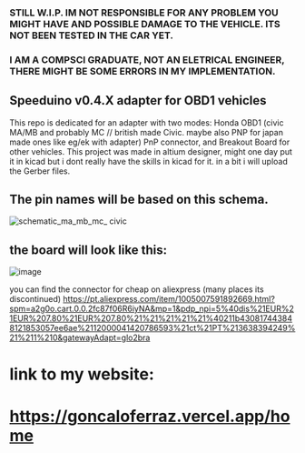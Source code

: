 
### STILL W.I.P. IM NOT RESPONSIBLE FOR ANY PROBLEM YOU MIGHT HAVE AND POSSIBLE DAMAGE TO THE VEHICLE. ITS NOT BEEN TESTED IN THE CAR YET.
### I AM A COMPSCI GRADUATE, NOT AN ELETRICAL ENGINEER, THERE MIGHT BE SOME ERRORS IN MY IMPLEMENTATION.

## Speeduino v0.4.X adapter for OBD1 vehicles

This repo is dedicated for an adapter with two modes: Honda OBD1 (civic MA/MB and probably MC // british made Civic. maybe also PNP for japan made ones like eg/ek with adapter) PnP connector, and Breakout Board for other vehicles.
This project was made in altium designer, might one day put it in kicad but i dont really have the skills in kicad for it. in a bit i will upload the Gerber files.

## The pin names will be based on this schema.
![schematic_ma_mb_mc_ civic](https://github.com/user-attachments/assets/2b6a3030-c109-47f1-861a-2c1b5663e9d2)

## the board will look like this:
![image](https://github.com/user-attachments/assets/4a4698f4-a708-479e-8205-d4379b76be38)

you can find the connector for cheap on aliexpress (many places its discontinued)
https://pt.aliexpress.com/item/1005007591892669.html?spm=a2g0o.cart.0.0.2fc87f06R6iyNA&mp=1&pdp_npi=5%40dis%21EUR%21EUR%207.80%21EUR%207.80%21%21%21%21%21%40211b430817443848121853057ee6ae%2112000041420786593%21ct%21PT%213638394249%21%211%210&gatewayAdapt=glo2bra
# link to my website:
# https://goncaloferraz.vercel.app/home
